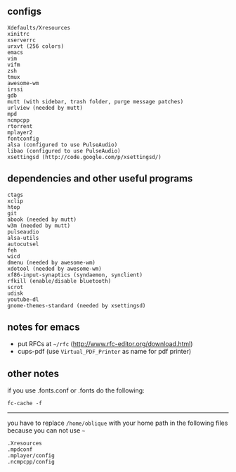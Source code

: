 ## configs
    Xdefaults/Xresources
    xinitrc
    xserverrc
    urxvt (256 colors)
    emacs
    vim
    vifm
    zsh
    tmux
    awesome-wm
    irssi
    gdb
    mutt (with sidebar, trash folder, purge message patches)
    urlview (needed by mutt)
    mpd
    ncmpcpp
    rtorrent
    mplayer2
    fontconfig
    alsa (configured to use PulseAudio)
    libao (configured to use PulseAudio)
    xsettingsd (http://code.google.com/p/xsettingsd/)


## dependencies and other useful programs
    ctags
    xclip
    htop
    git
    abook (needed by mutt)
    w3m (needed by mutt)
    pulseaudio
    alsa-utils
    autocutsel
    feh
    wicd
    dmenu (needed by awesome-wm)
    xdotool (needed by awesome-wm)
    xf86-input-synaptics (syndaemon, synclient)
    rfkill (enable/disable bluetooth)
    scrot
    udisk
    youtube-dl
    gnome-themes-standard (needed by xsettingsd)


## notes for emacs
* put RFCs at `~/rfc` (http://www.rfc-editor.org/download.html)
* cups-pdf (use `Virtual_PDF_Printer` as name for pdf printer)


## other notes
if you use .fonts.conf or .fonts do the following:

    fc-cache -f

- - -

you have to replace `/home/oblique` with your home path in the
following files because you can not use `~`

    .Xresources
    .mpdconf
    .mplayer/config
    .ncmpcpp/config